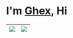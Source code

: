 # I'm [Ghex](https://ghex.is-a.dev), Hi

|![](https://github-readme-stats.vercel.app/api?username=notghex&show_icons=true&theme=light&hide_border=true&locale=en)|![](https://github-readme-stats.vercel.app/api/top-langs?username=notghex&show_icons=true&langs_count=5&theme=light\&hide_border=true&locale=en&layout=compact)|
| --- | --- |
